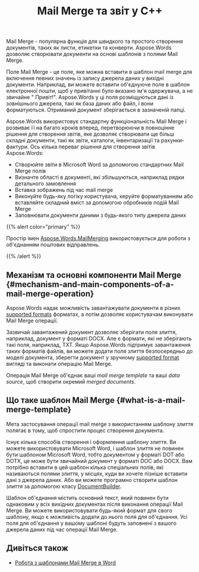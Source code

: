 ﻿---
title: Mail Merge та звіт у C++
second_title: Aspose.Words для C++
articleTitle: Mail Merge та звітність
linktitle: Mail Merge та звітність
type: docs
description: "Mail Merge - це популярна функція для швидкого створення документів за допомогою C++. Aspose.Words для C++ використовує стандартну функціональність Mail Merge і розвиває її на багато кроків вперед, перетворюючи в повноцінне рішення для створення звітів, яке дозволяє створювати ще більш складні документи, такі як звіти, каталоги, інвентаризації та рахунки-фактури."
keywords: "how to use Mail Merge c++"
weight: 30
url: /uk/cpp/mail-merge-and-reporting/
timestamp: 2024-01-30-16-22-34
---

Mail Merge - популярна функція для швидкого та простого створення документів, таких як листи, етикетки та конверти. Aspose.Words дозволяє створювати документи на основі шаблонів з полями Mail Merge.

Поле Mail Merge - це поле, яке можна вставити в шаблон mail merge для включення певних значень із запису джерела даних у вихідні документи. Наприклад, ви можете вставити об'єднуюче поле в шаблон електронної пошти, щоб у привітанні було вказано ім'я одержувача, а не звичайне " Привіт!". Aspose.Words у ці поля розміщуються дані із зовнішнього джерела, такі як база даних або файл, і вони форматуються. Отриманий документ зберігається в зазначеній папці.

Aspose.Words використовує стандартну функціональність Mail Merge і розвиває її на багато кроків вперед, перетворюючи в повноцінне рішення для створення звітів, яке дозволяє створювати ще більш складні документи, такі як звіти, каталоги, інвентаризації та рахунки-фактури. Ось кілька переваг рішення для створення звітів Aspose.Words:

- Створюйте звіти в Microsoft Word за допомогою стандартних Mail Merge полів
- Визначте області в документі, які збільшуються, наприклад рядки детального замовлення
- Вставка зображень під час mail merge
- Виконуйте будь-яку логіку користувача, керуйте форматуванням або вставляйте складний вміст за допомогою обробників подій Mail Merge
- Заповнювати документи даними з будь-якого типу джерела даних

{{% alert color="primary" %}}

Простір імен [Aspose.Words.MailMerging](https://reference.aspose.com/words/cpp/aspose.words.mailmerging/) використовується для роботи з об'єднанням поштових відправлень.

{{% /alert %}}

## Механізм та основні компоненти Mail Merge {#mechanism-and-main-components-of-a-mail-merge-operation}

Aspose.Words надає можливість завантажувати документи в різних [supported formats](https://reference.aspose.com/words/cpp/aspose.words/loadformat/) форматах, а потім дозволяє користувачам виконувати Mail Merge операції.

Зазвичай завантажений документ дозволяє зберігати поля злиття, наприклад, документ у форматі DOCX. Але є формати, які не зберігають такі поля, наприклад, TXT. Якщо Aspose.Words підтримує завантаження таких форматів файлів, ви можете додати поля злиття безпосередньо до моделі документа, зберегти документ у зручному [supported format](https://reference.aspose.com/words/cpp/aspose.words/saveformat/) вигляді та виконати операцію Mail Merge.

Операція Mail Merge об'єднає ваші *mail merge template* та ваші *data source*, щоб створити окремий *merged documents*.

## Що таке шаблон Mail Merge {#what-is-a-mail-merge-template}

Мета застосування операції mail merge з використанням шаблону злиття полягає в тому, щоб спростити процес створення документа.

Існує кілька способів створення і оформлення шаблону злиття. Ви можете використовувати Microsoft Word, і шаблон злиття не повинен бути шаблоном Microsoft Word, тобто документом у форматі DOT або DOTX, це може бути звичайний документ у форматі DOC або DOCX. Вам потрібно вставити в цей шаблон кілька спеціальних полів, які називаються полями злиття, у місцях, куди ви хочете пізніше вставити дані з джерела даних. Або ви можете програмно створити шаблон злиття за допомогою класу [DocumentBuilder](https://reference.aspose.com/words/cpp/aspose.words/documentbuilder/).

Шаблон об'єднання містить основний текст, який повинен бути однаковим у всіх вихідних документах після виконання операції Mail Merge. Ви можете використовувати будь-який формат для свого шаблону, якщо є можливість додати до нього поля для об'єднання. Усі поля для об'єднання у вашому шаблоні будуть заповнені з вашого джерела даних під час операції Mail Merge.


## Дивіться також

- [Робота з шаблонами Mail Merge в Word](https://docs.microsoft.com/en-us/power-platform/admin/work-mail-merge-templates)
